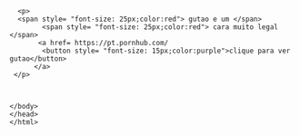<!DOCTYPE html>
<html>
	<head>
    <body>
    	
      <p>  	
      <span style= "font-size: 25px;color:red"> gutao e um </span>   
      		<span style= "font-size: 25px;color:red"> cara muito legal </span>
           <a href= https://pt.pornhub.com/
            <button style= "font-size: 15px;color:purple">clique para ver gutao</button>
          </a>
     </p>
            
       
       
    </body>
    </head>
    </html>
